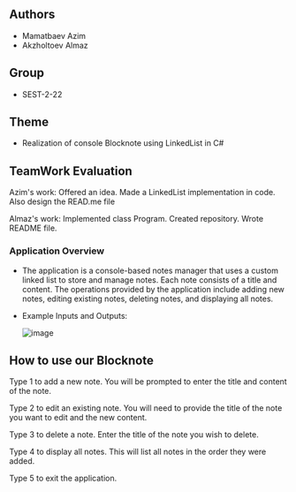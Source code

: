 ## Authors
- Mamatbaev Azim
- Akzholtoev Almaz
## Group
- SEST-2-22
## Theme
- Realization of console Blocknote using LinkedList in C#
## TeamWork Evaluation
Azim's work:
Offered an idea.
Made a LinkedList implementation in code. Also design the READ.me file

Almaz's work:
Implemented class Program.
Created repository.
Wrote README file.

### Application Overview

- The application is a console-based notes manager that uses a custom linked list to store and manage notes. Each note consists of a title and content. The operations provided by the application include adding new notes, editing existing notes, deleting notes, and displaying all notes.
- Example Inputs and Outputs:

  ![image](https://github.com/Almaz192/Projece_Algo/assets/171668427/fd707f6a-8bef-4713-bb40-88aba113e0c3)


## How to use our Blocknote

Type 1 to add a new note. You will be prompted to enter the title and content of the note.

Type 2 to edit an existing note. You will need to provide the title of the note you want to edit and the new content.

Type 3 to delete a note. Enter the title of the note you wish to delete.

Type 4 to display all notes. This will list all notes in the order they were added.

Type 5 to exit the application.
